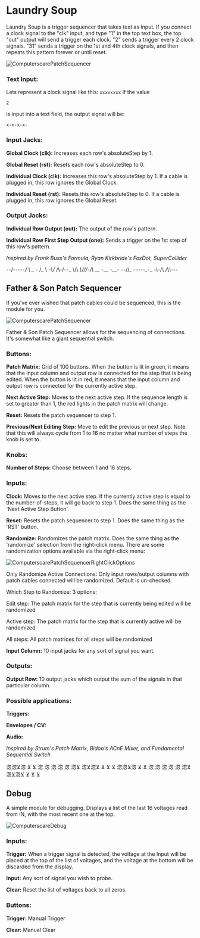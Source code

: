 # Laundry Soup
Laundry Soup is a trigger sequencer that takes text as input.  If you connect a clock signal to the "clk" input, and type "1" in the top text box, the top "out" output will send a trigger each clock.  "2" sends a trigger every 2 clock signals.  "31" sends a trigger on the 1st and 4th clock signals, and then repeats this pattern forever or until reset.

![ComputerscarePatchSequencer](./doc/laundry-soup-basic-2.png)


### Text Input:
Lets represent a clock signal like this:
`xxxxxxxx`
If the value

`2`

is input into a text field, the output signal will be:

`x-x-x-x-`



### Input Jacks:
**Global Clock (clk):** Increases each row's absoluteStep by 1.

**Global Reset (rst):** Resets each row's absoluteStep to 0.

**Individual Clock (clk):** Increases this row's absoluteStep by 1.  If a cable is plugged in, this row ignores the Global Clock.

**Individual Reset (rst):** Resets this row's absoluteStep to 0.  If a cable is plugged in, this row ignores the Global Reset.


### Output Jacks:

**Individual Row Output (out):** The output of the row's pattern.

**Individual Row First Step Output (one):** Sends a trigger on the 1st step of this row's pattern.




*Inspired by Frank Buss's Formula, Ryan Kirkbride's FoxDot, SuperCollider*

--/-_\-_--\-_/  \ _ -_   \/_ \ -_\\/   /_\\-/-\-_ \\/\ _\\\/\//-/\ __ -___ _-__- --_//_ ----_-\__-_  _-\\-_\/\ _/_\\_\\-_-\- 

## Father & Son Patch Sequencer



If you've ever wished that patch cables could be sequenced, this is the module for you.

![ComputerscarePatchSequencer](./doc/computerscare-patch-sequencer-basic.png)

Father & Son Patch Sequencer allows for the sequencing of connections.  It's somewhat like a giant sequential switch.

### Buttons:
**Patch Matrix:** Grid of 100 buttons.  When the button is lit in green, it means that the input column and output row is connected for the step that is being edited.  When the button is lit in red, it means that the input column and output row is connected for the currently active step.

**Next Active Step:** Moves to the next active step.  If the sequence length is set to greater than 1, the red lights in the patch matrix will change.

**Reset:** Resets the patch sequencer to step 1.

**Previous/Next Editing Step:** Move to edit the previous or next step.  Note that this will always cycle from 1 to 16 no matter what number of steps the knob is set to.

### Knobs:
**Number of Steps:** Choose between 1 and 16 steps.

### Inputs:
**Clock:** Moves to the next active step.  If the currently active step is equal to the number-of-steps, it will go back to step 1.  Does the same thing as the 'Next Active Step Button'.

**Reset:** Resets the patch sequencer to step 1.  Does the same thing as the 'RST' button.

**Randomize:** Randomizes the patch matrix.  Does the same thing as the 'randomize' selection from the right-click menu.  There are some randomization options available via the right-click menu:

![ComputerscarePatchSequencerRightClickOptions](./doc/patch-sequencer-right-click-options.png)

Only Randomize Active Connections: Only input rows/output columns with patch cables connected will be randomized.  Default is un-checked.

Which Step to Randomize: 3 options:

Edit step: The patch matrix for the step that is currently being edited will be randomized

Active step: The patch matrix for the step that is currently active will be randomized

All steps: All patch matrices for all steps will be randomized


**Input Column:** 10 input jacks for any sort of signal you want.

### Outputs:
**Output Row:** 10 output jacks which output the sum of the signals in that particular column.

### Possible applications:

**Triggers:**

**Envelopes / CV:**

**Audio:**


*Inspired by Strum's Patch Matrix, Bidoo's ACnE Mixer, and Fundamental Sequential Switch*



淴淴⊻淴  ⊻ ⊻  淴 淴 淴  淴     淴 淴⊻ 淴⊻淴⊻ ⊻  ⊻ ⊻  淴淴⊻淴  ⊻ ⊻  淴 淴 淴  淴     淴 淴⊻ 淴⊻淴⊻ ⊻  ⊻ ⊻ 



## Debug
A simple module for debugging.  Displays a list of the last 16 voltages read from IN, with the most recent one at the top.

![ComputerscareDebug](./doc/computerscare-debug-basic.png)

### Inputs:
**Trigger:** When a trigger signal is detected, the voltage at the Input will be placed at the top of the list of voltages, and the voltage at the bottom will be discarded from the display.

**Input:** Any sort of signal you wish to probe.

**Clear:** Reset the list of voltages back to all zeros.

### Buttons:
**Trigger:** Manual Trigger

**Clear:** Manual Clear

